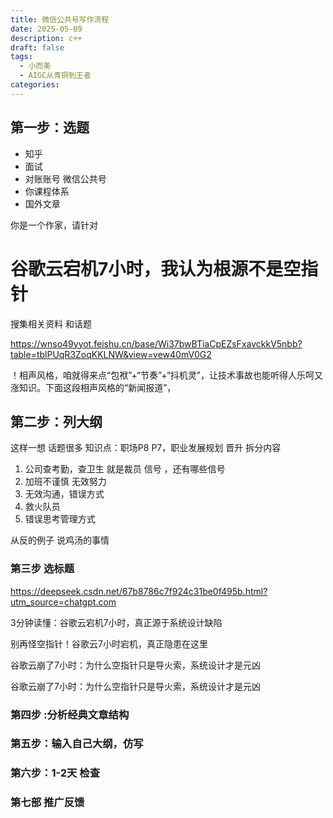 ```yaml
---
title: 微信公共号写作流程
date: 2025-05-09
description: c++
draft: false
tags:
  - 小而美
  - AIGC从青铜到王者
categories:
---
```



## 第一步：选题


- 知乎
- 面试
- 对账账号 微信公共号
- 你课程体系
- 国外文章


你是一个作家，请针对 
# 谷歌云宕机7小时，我认为根源不是空指针
搜集相关资料 和话题

https://wnso49yyot.feishu.cn/base/Wi37bwBTiaCpEZsFxavckkV5nbb?table=tblPUqR3ZoqKKLNW&view=vew40mV0G2


！相声风格，咱就得来点“包袱”+“节奏”+“抖机灵”，让技术事故也能听得人乐呵又涨知识。下面这段相声风格的“新闻报道”，


## 第二步：列大纲

这样一想 话题很多 
知识点：职场P8 P7，职业发展规划 晋升 
拆分内容 
1. 公司查考勤，查卫生 就是裁员 信号 ，还有哪些信号   
2.  加班不谨慎 无效努力   
3.  无效沟通，错误方式
4.  救火队员
5. 错误思考管理方式

从反的例子 说鸡汤的事情

### 第三步 选标题

https://deepseek.csdn.net/67b8786c7f924c31be0f495b.html?utm_source=chatgpt.com



3分钟读懂：谷歌云宕机7小时，真正源于系统设计缺陷

别再怪空指针！谷歌云7小时宕机，真正隐患在这里

谷歌云崩了7小时：为什么空指针只是导火索，系统设计才是元凶

谷歌云崩了7小时：为什么空指针只是导火索，系统设计才是元凶
### 第四步 :分析经典文章结构



### 第五步：输入自己大纲，仿写



### 第六步：1-2天 检查 


### 第七部 推广反馈
